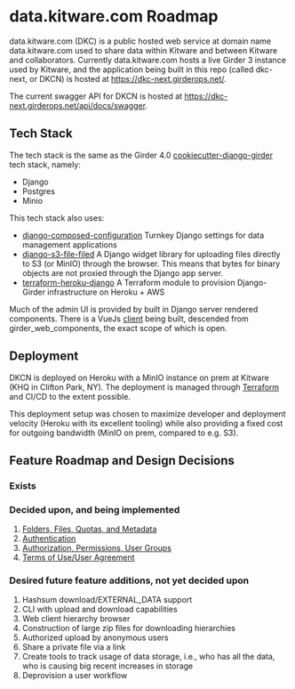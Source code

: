 # data.kitware.com Roadmap

data.kitware.com (DKC) is a public hosted web service at domain name data.kitware.com used to share data within Kitware and between Kitware and collaborators. Currently data.kitware.com hosts a live Girder 3 instance used by Kitware, and the application being built in this repo (called dkc-next, or DKCN) is hosted at https://dkc-next.girderops.net/. 

The current swagger API for DKCN is hosted at https://dkc-next.girderops.net/api/docs/swagger.

## Tech Stack

The tech stack is the same as the Girder 4.0 [cookiecutter-django-girder](https://github.com/girder/cookiecutter-django-girder) tech stack, namely:

* Django
* Postgres
* Minio

This tech stack also uses:

* [django-composed-configuration](https://github.com/girder/django-composed-configuration) Turnkey Django settings for data management applications
* [django-s3-file-filed](https://github.com/girder/django-s3-file-field) A Django widget library for uploading files directly to S3 (or MinIO) through the browser. This means that bytes for binary objects are not proxied through the Django app server.
* [terraform-heroku-django](https://github.com/girder/terraform-heroku-django) A Terraform module to provision Django-Girder infrastructure on Heroku + AWS

Much of the admin UI is provided by built in Django server rendered components. There is a VueJs [client](https://github.com/girder/girder_web_components/tree/dkc-next) being built, descended from girder_web_components, the exact scope of which is open.

## Deployment

DKCN is deployed on Heroku with a MinIO instance on prem at Kitware (KHQ in Clifton Park, NY). The deployment is managed through [Terraform](https://github.com/girder/dkc-next/tree/master/terraform) and CI/CD to the extent possible.

This deployment setup was chosen to maximize developer and deployment velocity (Heroku with its excellent tooling) while also providing a fixed cost for outgoing bandwidth (MinIO on prem, compared to e.g. S3).

## Feature Roadmap and Design Decisions

### Exists

### Decided upon, and being implemented

1. [Folders, Files, Quotas, and Metadata](roadmap-files-folders.md)
2. [Authentication](roadmap-authentication.md)
3. [Authorization, Permissions, User Groups](roadmap-authorization.md)
4. [Terms of Use/User Agreement](roadmap-terms-of-use.md) 

### Desired future feature additions, not yet decided upon

1. Hashsum download/EXTERNAL_DATA support
2. CLI with upload and download capabilities
3. Web client hierarchy browser
4. Construction of large zip files for downloading hierarchies
5. Authorized upload by anonymous users
6. Share a private file via a link
7. Create tools to track usage of data storage, i.e., who has all the data, who is causing big recent increases in storage
8. Deprovision a user workflow

